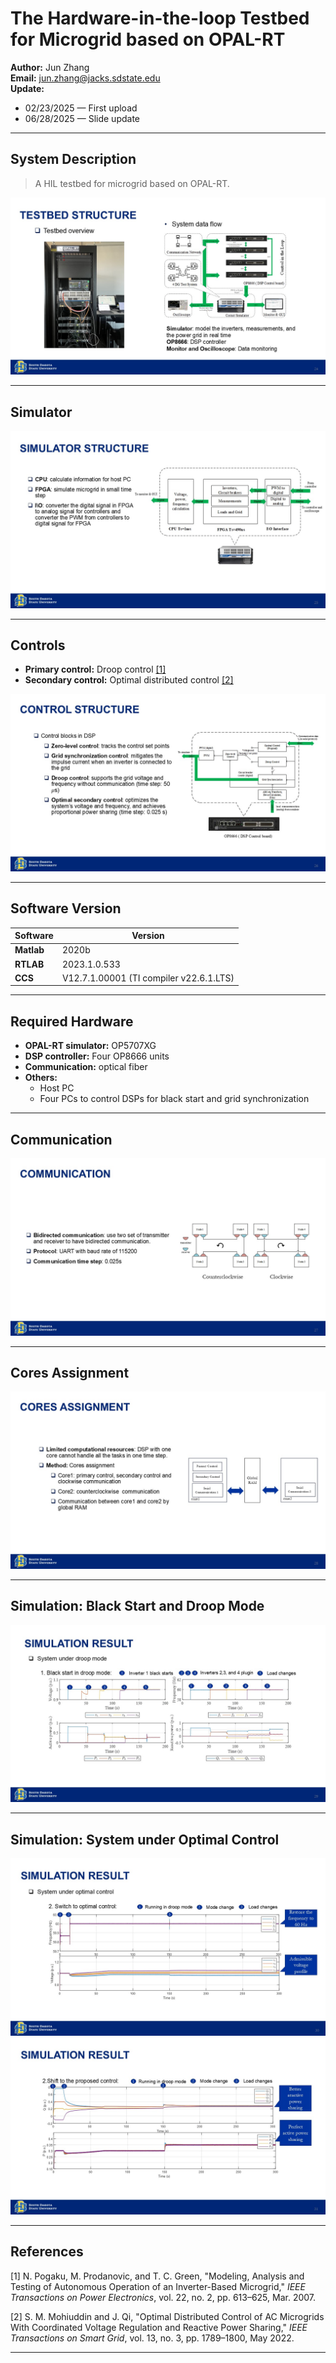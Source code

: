 # The Hardware-in-the-loop Testbed for Microgrid based on OPAL-RT

**Author:** Jun Zhang  
**Email:** jun.zhang@jacks.sdstate.edu  
**Update:**  
- 02/23/2025 — First upload  
- 06/28/2025 — Slide update  

---

## System Description

> A HIL testbed for microgrid based on OPAL-RT.

![System Overview](Slide24.JPG)

---

## Simulator

![Simulator](Slide25.JPG)

---

## Controls

- **Primary control:** Droop control [[1]](#references)  
- **Secondary control:** Optimal distributed control [[2]](#references)  

![Control](Slide26.JPG)

---

## Software Version

| Software | Version |
|-----------|----------|
| **Matlab** | 2020b |
| **RTLAB** | 2023.1.0.533 |
| **CCS** | V12.7.1.00001 (TI compiler v22.6.1.LTS) |

---

## Required Hardware

- **OPAL-RT simulator:** OP5707XG  
- **DSP controller:** Four OP8666 units  
- **Communication:** optical fiber
- **Others:**  
  - Host PC  
  - Four PCs to control DSPs for black start and grid synchronization  

---

## Communication

![Communication](Slide27.JPG)

---

## Cores Assignment

![Cores Assignment](Slide28.JPG)

---

## Simulation: Black Start and Droop Mode

![Black start and droop mode](Slide29.JPG)

---

## Simulation: System under Optimal Control

![System under optimal control - 1](Slide30.JPG)  
![System under optimal control - 2](Slide31.JPG)  

---

## References

[1] N. Pogaku, M. Prodanovic, and T. C. Green, "Modeling, Analysis and Testing of Autonomous Operation of an Inverter-Based Microgrid," *IEEE Transactions on Power Electronics*, vol. 22, no. 2, pp. 613–625, Mar. 2007.  

[2] S. M. Mohiuddin and J. Qi, "Optimal Distributed Control of AC Microgrids With Coordinated Voltage Regulation and Reactive Power Sharing," *IEEE Transactions on Smart Grid*, vol. 13, no. 3, pp. 1789–1800, May 2022.  

---
